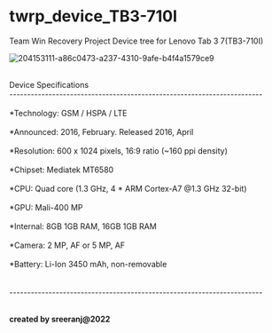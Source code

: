 # twrp_device_TB3-710I
Team Win Recovery Project Device tree for Lenovo Tab 3 7(TB3-710I)



![204153111-a86c0473-a237-4310-9afe-b4f4a1579ce9](https://user-images.githubusercontent.com/117749041/204713046-80210390-04f2-409c-9bfd-1187585d2719.png)




<br/>
Device Specifications<br/>
-----------------------------------------------------------------------
<br/>
<br/>
*Technology: 	GSM / HSPA / LTE<br/>
<br/>
*Announced: 	2016, February. Released 2016, April<br/>
<br/>
*Resolution: 	600 x 1024 pixels, 16:9 ratio (~160 ppi density)<br/>
<br/>
*Chipset: 	Mediatek MT6580<br/>
<br/>
*CPU: 	Quad core (1.3 GHz, 4 * ARM Cortex-A7 @1.3 GHz 32-bit)<br/>
<br/>
*GPU: 	Mali-400 MP<br/>
<br/>
*Internal: 	8GB 1GB RAM, 16GB 1GB RAM<br/>
<br/>
*Camera: 	2 MP, AF or 5 MP, AF<br/>
<br/>
*Battery: Li-Ion 3450 mAh, non-removable	<br/>
<br/>


<br/>
-----------------------------------------------------------------------
<br/>
<br/>

**created by sreeranj@2022**
